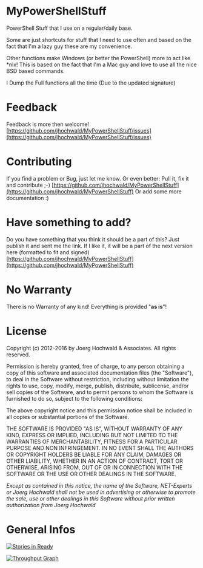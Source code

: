 # MyPowerShellStuff
PowerShell Stuff that I use on a regular/daily base.

Some are just shortcuts for stuff that I need to use often and based on the fact that I'm a lazy guy these are my convenience.

Other functions make Windows (or better the PowerShell) more to act like *nix! This is based on the fact that I'm a Mac guy and love to use all the nice BSD based commands.

I Dump the Full functions all the time (Due to the updated signature)

# Feedback
Feedback is more then welcome!
[https://github.com/jhochwald/MyPowerShellStuff/issues](https://github.com/jhochwald/MyPowerShellStuff/issues)

# Contributing
If you find a problem or Bug, just let me know.
Or even better: Pull it, fix it and contribute ;-)
[https://github.com/jhochwald/MyPowerShellStuff](https://github.com/jhochwald/MyPowerShellStuff)
Or add some more documentation :)

# Have something to add?
Do you have something that you think it should be a part of this? Just publish it and sent me the link.
If I like it, it will be a part of the next version here (formatted to fit and signed)
[https://github.com/jhochwald/MyPowerShellStuff](https://github.com/jhochwald/MyPowerShellStuff)

# No Warranty
There is no Warranty of any kind!
Everything is provided "**as is**"!

# License
Copyright (c) 2012-2016 by Joerg Hochwald & Associates. All rights reserved.

Permission is hereby granted, free of charge, to any person obtaining a copy of this software and associated documentation files (the "Software"), to deal in the Software without restriction, including without limitation the rights to use, copy, modify, merge, publish, distribute, sublicense,
and/or sell copies of the Software, and to permit persons to whom the Software is furnished to do so, subject to the following conditions:

The above copyright notice and this permission notice shall be included in all copies or substantial portions of the Software.

THE SOFTWARE IS PROVIDED "AS IS", WITHOUT WARRANTY OF ANY KIND, EXPRESS OR IMPLIED, INCLUDING BUT NOT LIMITED TO THE WARRANTIES OF MERCHANTABILITY, FITNESS FOR A PARTICULAR PURPOSE AND NON INFRINGEMENT. IN NO EVENT SHALL THE AUTHORS OR COPYRIGHT HOLDERS BE LIABLE FOR ANY CLAIM, DAMAGES OR OTHER LIABILITY, WHETHER IN AN ACTION OF CONTRACT, TORT OR OTHERWISE, ARISING FROM, OUT OF OR IN CONNECTION WITH THE SOFTWARE OR THE USE OR OTHER DEALINGS IN THE SOFTWARE.

*Except as contained in this notice, the name of the Software, NET-Experts or Joerg Hochwald shall not be used in advertising or otherwise to promote the sale, use or other dealings in this Software without prior written authorization from Joerg Hochwald*

# General Infos
[![Stories in Ready](https://badge.waffle.io/jhochwald/MyPowerShellStuff.png?label=ready&title=Ready)](https://waffle.io/jhochwald/MyPowerShellStuff)

[![Throughput Graph](https://graphs.waffle.io/jhochwald/MyPowerShellStuff/throughput.svg)](https://waffle.io/jhochwald/MyPowerShellStuff/metrics)
